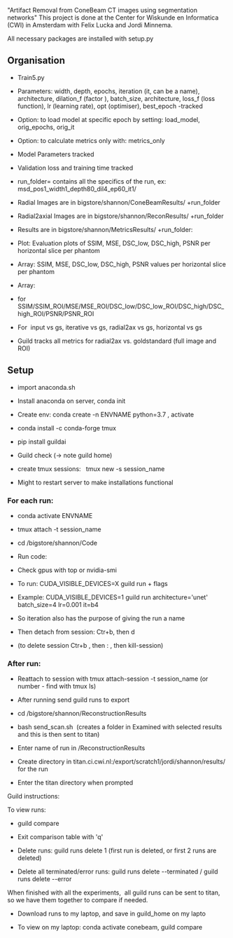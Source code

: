 "Artifact Removal from ConeBeam CT images using segmentation networks" 
This project is done at the Center for Wiskunde en Informatica (CWI) in Amsterdam with Felix Lucka and Jordi Minnema. 

All necessary packages are installed with setup.py

Organisation
------------

-   Train5.py 

-   Parameters: width, depth, epochs, iteration (it, can be a name), architecture, dilation_f (factor ), batch_size, architecture, loss_f (loss function), lr (learning rate), opt (optimiser), best_epoch -tracked

-   Option: to load model at specific epoch by setting: load_model, orig_epochs, orig_it

-   Option: to calculate metrics only with: metrics_only

-   Model Parameters tracked

-   Validation loss and training time tracked

-   run_folder= contains all the specifics of the run, ex: msd_pos1_width1_depth80_dil4_ep60_it1/

-   Radial Images are in bigstore/shannon/ConeBeamResults/ +run_folder

-   Radial2axial Images are in bigstore/shannon/ReconResults/ +run_folder

-   Results are in bigstore/shannon/MetricsResults/ +run_folder:

-   Plot: Evaluation plots of SSIM, MSE, DSC_low, DSC_high, PSNR per horizontal slice per phantom

-   Array: SSIM, MSE, DSC_low, DSC_high, PSNR values per horizontal slice per phantom

-   Array: 

-   for SSIM/SSIM_ROI/MSE/MSE_ROI/DSC_low/DSC_low_ROI/DSC_high/DSC_high_ROI/PSNR/PSNR_ROI 

-   For  input vs gs, iterative vs gs, radial2ax vs gs, horizontal vs gs

-   Guild tracks all metrics for radial2ax vs. goldstandard (full image and ROI)

Setup 
------

-   import anaconda.sh

-   Install anaconda on server, conda init

-   Create env: conda create -n ENVNAME python=3.7 , activate 

-   conda install -c conda-forge tmux

-   pip install guildai 

-   Guild check (-> note guild home) 

-   create tmux sessions:   tmux new -s session_name

-   Might to restart server to make installations functional

### For each run:

-   conda activate ENVNAME

-   tmux attach -t session_name

-   cd /bigstore/shannon/Code

-   Run code:

-   Check gpus with top or nvidia-smi

-   To run: CUDA_VISIBLE_DEVICES=X guild run + flags 

-   Example: CUDA_VISIBLE_DEVICES=1 guild run architecture='unet' batch_size=4 lr=0.001 it=b4

-   So iteration also has the purpose of giving the run a name

-   Then detach from session: Ctr+b, then d

-   (to delete session Ctr+b , then : , then kill-session)

### After run:

-   Reattach to session with tmux attach-session -t session_name (or number - find with tmux ls)

-   After running send guild runs to export

-   cd /bigstore/shannon/ReconstructionResults

-   bash send_scan.sh  (creates a folder in Examined with selected results and this is then sent to titan)

-   Enter name of run in /ReconstructionResults

-   Create directory in titan.ci.cwi.nl:/export/scratch1/jordi/shannon/results/ for the run 

-   Enter the titan directory when prompted

Guild instructions:

To view runs:

-   guild compare

-   Exit comparison table with 'q'

-   Delete runs: guild runs delete 1 (first run is deleted, or first 2 runs are deleted) 

-   Delete all terminated/error runs: guild runs delete --terminated / guild runs delete --error

When finished with all the experiments,  all guild runs can be sent to titan, so we have them together to compare if needed. 

-   Download runs to my laptop, and save in guild_home on my lapto

-   To view on my laptop: conda activate conebeam, guild compare

